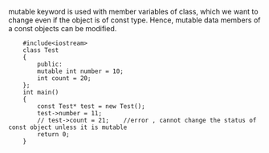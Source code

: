 mutable keyword is used with member variables of class, which we want to change even if the object is of const type. 
Hence, mutable data members of a const objects can be modified.

        #include<iostream>
        class Test
        {    
            public:
            mutable int number = 10;  
            int count = 20;  
        };
        int main()
        {   
            const Test* test = new Test();    
            test->number = 11;
            // test->count = 21;    //error , cannot change the status of const object unless it is mutable
            return 0;
        }
